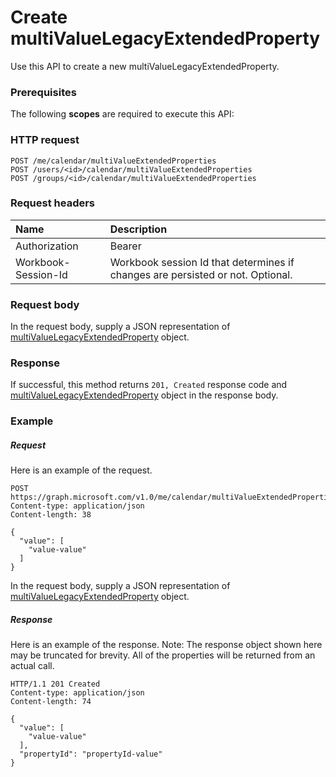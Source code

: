 # Create multiValueLegacyExtendedProperty

Use this API to create a new multiValueLegacyExtendedProperty.
### Prerequisites
The following **scopes** are required to execute this API: 
### HTTP request
<!-- { "blockType": "ignored" } -->
```http
POST /me/calendar/multiValueExtendedProperties
POST /users/<id>/calendar/multiValueExtendedProperties
POST /groups/<id>/calendar/multiValueExtendedProperties

```
### Request headers
| Name       | Description|
|:---------------|:----------|
| Authorization  | Bearer <code>|
| Workbook-Session-Id  | Workbook session Id that determines if changes are persisted or not. Optional.|

### Request body
In the request body, supply a JSON representation of [multiValueLegacyExtendedProperty](../resources/multivaluelegacyextendedproperty.md) object.


### Response
If successful, this method returns `201, Created` response code and [multiValueLegacyExtendedProperty](../resources/multivaluelegacyextendedproperty.md) object in the response body.

### Example
##### Request
Here is an example of the request.
<!-- {
  "blockType": "request",
  "name": "create_multivaluelegacyextendedproperty_from_calendar"
}-->
```http
POST https://graph.microsoft.com/v1.0/me/calendar/multiValueExtendedProperties
Content-type: application/json
Content-length: 38

{
  "value": [
    "value-value"
  ]
}
```
In the request body, supply a JSON representation of [multiValueLegacyExtendedProperty](../resources/multivaluelegacyextendedproperty.md) object.
##### Response
Here is an example of the response. Note: The response object shown here may be truncated for brevity. All of the properties will be returned from an actual call.
<!-- {
  "blockType": "response",
  "truncated": true,
  "@odata.type": "microsoft.graph.multivaluelegacyextendedproperty"
} -->
```http
HTTP/1.1 201 Created
Content-type: application/json
Content-length: 74

{
  "value": [
    "value-value"
  ],
  "propertyId": "propertyId-value"
}
```

<!-- uuid: 8fcb5dbc-d5aa-4681-8e31-b001d5168d79
2015-10-25 14:57:30 UTC -->
<!-- {
  "type": "#page.annotation",
  "description": "Create multiValueLegacyExtendedProperty",
  "keywords": "",
  "section": "documentation",
  "tocPath": ""
}-->